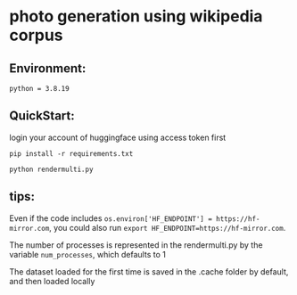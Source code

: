 # photo generation using wikipedia corpus



## Environment:

```
python = 3.8.19
```



## QuickStart:

login your account of huggingface using access token first

```
pip install -r requirements.txt

python rendermulti.py
```



## tips:

Even if the code includes `os.environ['HF_ENDPOINT'] = https://hf-mirror.com`, you could also run `export HF_ENDPOINT=https://hf-mirror.com`.

The number of processes is represented in the rendermulti.py by the variable `num_processes`, which defaults to 1

The dataset loaded for the first time is saved in the .cache folder by default, and then loaded locally

 